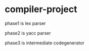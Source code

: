 # compiler-project

phase1 is lex parser

phase2 is yacc parser

phase3 is intermediate codegenerator
